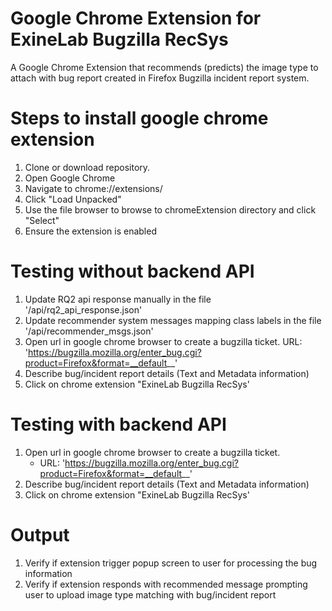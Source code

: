 # Google Chrome Extension for ExineLab Bugzilla RecSys

A Google Chrome Extension that recommends (predicts) the image type to attach with bug report created in Firefox Bugzilla incident report system.

# Steps to install google chrome extension

1. Clone or download repository.
2. Open Google Chrome
3. Navigate to chrome://extensions/
4. Click "Load Unpacked"
5. Use the file browser to browse to chromeExtension directory and click "Select"
6. Ensure the extension is enabled

# Testing without backend API

1. Update RQ2 api response manually in the file '/api/rq2_api_response.json'
2. Update recommender system messages mapping class labels in the file '/api/recommender_msgs.json'
3. Open url in google chrome browser to create a bugzilla ticket. URL: 'https://bugzilla.mozilla.org/enter_bug.cgi?product=Firefox&format=__default__'
4. Describe bug/incident report details (Text and Metadata information)
5. Click on chrome extension "ExineLab Bugzilla RecSys'

# Testing with backend API

1. Open url in google chrome browser to create a bugzilla ticket.
   - URL: 'https://bugzilla.mozilla.org/enter_bug.cgi?product=Firefox&format=__default__'
2. Describe bug/incident report details (Text and Metadata information)
3. Click on chrome extension "ExineLab Bugzilla RecSys'

# Output

1. Verify if extension trigger popup screen to user for processing the bug information
2. Verify if extension responds with recommended message prompting user to upload image type matching with bug/incident report
